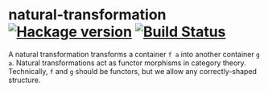 # natural-transformation [![Hackage version](https://img.shields.io/hackage/v/natural-transformation.svg?style=flat)](http://hackage.haskell.org/package/natural-transformation) [![Build Status](https://img.shields.io/travis/ku-fpg/natural-transformation.svg?style=flat)](https://travis-ci.org/ku-fpg/natural-transformation)

A natural transformation transforms a container `f a` into another container `g a`. 
Natural transformations act as functor morphisms in category theory. 
Technically, `f` and `g` should be functors, but we allow any correctly-shaped structure.
